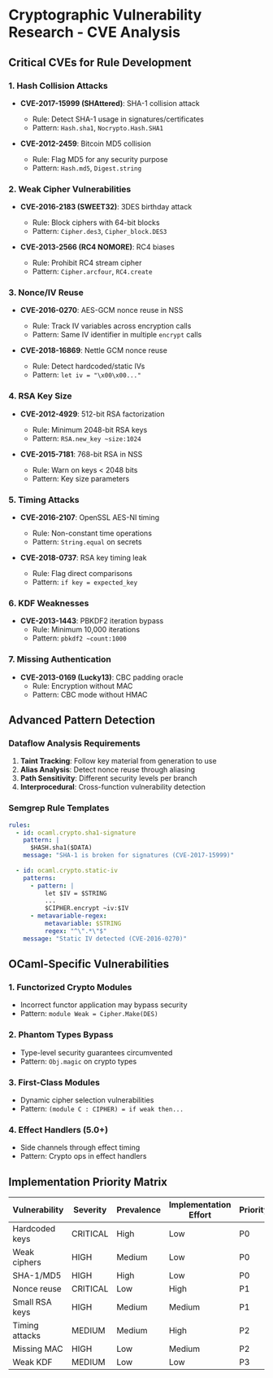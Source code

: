 # Cryptographic Vulnerability Research - CVE Analysis

## Critical CVEs for Rule Development

### 1. Hash Collision Attacks
- **CVE-2017-15999 (SHAttered)**: SHA-1 collision attack
  - Rule: Detect SHA-1 usage in signatures/certificates
  - Pattern: `Hash.sha1`, `Nocrypto.Hash.SHA1`
  
- **CVE-2012-2459**: Bitcoin MD5 collision
  - Rule: Flag MD5 for any security purpose
  - Pattern: `Hash.md5`, `Digest.string`

### 2. Weak Cipher Vulnerabilities
- **CVE-2016-2183 (SWEET32)**: 3DES birthday attack
  - Rule: Block ciphers with 64-bit blocks
  - Pattern: `Cipher.des3`, `Cipher_block.DES3`
  
- **CVE-2013-2566 (RC4 NOMORE)**: RC4 biases
  - Rule: Prohibit RC4 stream cipher
  - Pattern: `Cipher.arcfour`, `RC4.create`

### 3. Nonce/IV Reuse
- **CVE-2016-0270**: AES-GCM nonce reuse in NSS
  - Rule: Track IV variables across encryption calls
  - Pattern: Same IV identifier in multiple `encrypt` calls
  
- **CVE-2018-16869**: Nettle GCM nonce reuse
  - Rule: Detect hardcoded/static IVs
  - Pattern: `let iv = "\x00\x00..."` 

### 4. RSA Key Size
- **CVE-2012-4929**: 512-bit RSA factorization
  - Rule: Minimum 2048-bit RSA keys
  - Pattern: `RSA.new_key ~size:1024`
  
- **CVE-2015-7181**: 768-bit RSA in NSS
  - Rule: Warn on keys < 2048 bits
  - Pattern: Key size parameters

### 5. Timing Attacks
- **CVE-2016-2107**: OpenSSL AES-NI timing
  - Rule: Non-constant time operations
  - Pattern: `String.equal` on secrets
  
- **CVE-2018-0737**: RSA key timing leak
  - Rule: Flag direct comparisons
  - Pattern: `if key = expected_key`

### 6. KDF Weaknesses
- **CVE-2013-1443**: PBKDF2 iteration bypass
  - Rule: Minimum 10,000 iterations
  - Pattern: `pbkdf2 ~count:1000`

### 7. Missing Authentication
- **CVE-2013-0169 (Lucky13)**: CBC padding oracle
  - Rule: Encryption without MAC
  - Pattern: CBC mode without HMAC

## Advanced Pattern Detection

### Dataflow Analysis Requirements
1. **Taint Tracking**: Follow key material from generation to use
2. **Alias Analysis**: Detect nonce reuse through aliasing
3. **Path Sensitivity**: Different security levels per branch
4. **Interprocedural**: Cross-function vulnerability detection

### Semgrep Rule Templates
```yaml
rules:
  - id: ocaml.crypto.sha1-signature
    pattern: |
      $HASH.sha1($DATA)
    message: "SHA-1 is broken for signatures (CVE-2017-15999)"
    
  - id: ocaml.crypto.static-iv
    patterns:
      - pattern: |
          let $IV = $STRING
          ...
          $CIPHER.encrypt ~iv:$IV
      - metavariable-regex:
          metavariable: $STRING
          regex: "^\".*\"$"
    message: "Static IV detected (CVE-2016-0270)"
```

## OCaml-Specific Vulnerabilities

### 1. Functorized Crypto Modules
- Incorrect functor application may bypass security
- Pattern: `module Weak = Cipher.Make(DES)`

### 2. Phantom Types Bypass
- Type-level security guarantees circumvented
- Pattern: `Obj.magic` on crypto types

### 3. First-Class Modules
- Dynamic cipher selection vulnerabilities
- Pattern: `(module C : CIPHER) = if weak then...`

### 4. Effect Handlers (5.0+)
- Side channels through effect timing
- Pattern: Crypto ops in effect handlers

## Implementation Priority Matrix

| Vulnerability | Severity | Prevalence | Implementation Effort | Priority |
|--------------|----------|------------|---------------------|----------|
| Hardcoded keys | CRITICAL | High | Low | P0 |
| Weak ciphers | HIGH | Medium | Low | P0 |
| SHA-1/MD5 | HIGH | High | Low | P0 |
| Nonce reuse | CRITICAL | Low | High | P1 |
| Small RSA keys | HIGH | Medium | Medium | P1 |
| Timing attacks | MEDIUM | Medium | High | P2 |
| Missing MAC | HIGH | Low | Medium | P2 |
| Weak KDF | MEDIUM | Low | Low | P3 |